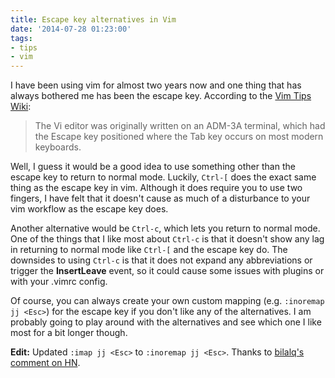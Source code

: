 ```yaml
---
title: Escape key alternatives in Vim
date: '2014-07-28 01:23:00'
tags:
- tips
- vim
---
```


I have been using vim for almost two years now and one thing that has always bothered me has been the escape key.  According to the [Vim Tips Wiki](http://vim.wikia.com/wiki/Avoid_the_escape_key):

>The Vi editor was originally written on an ADM-3A terminal, which had the Escape key positioned where the Tab key occurs on most modern keyboards.

Well, I guess it would be a good idea to use something other than the escape key to return to normal mode.  Luckily, `Ctrl-[` does the exact same thing as the escape key in vim.  Although it does require you to use two fingers, I have felt that it doesn't cause as much of a disturbance to your vim workflow as the escape key does.

Another alternative would be `Ctrl-c`, which lets you return to normal mode.  One of the things that I like most about `Ctrl-c` is that it doesn't show any lag in returning to normal mode like `Ctrl-[` and the escape key do.  The downsides to using `Ctrl-c` is that it does not expand any abbreviations or trigger the **InsertLeave** event, so it could cause some issues with plugins or with your .vimrc config.

Of course, you can always create your own custom mapping (e.g. `:inoremap jj <Esc>`) for the escape key if you don't like any of the alternatives.  I am probably going to play around with the alternatives and see which one I like most for a bit longer though.

**Edit:** Updated `:imap jj <Esc>` to `:inoremap jj <Esc>`.  Thanks to [bilalq's comment on HN](https://news.ycombinator.com/item?id=13101691).
